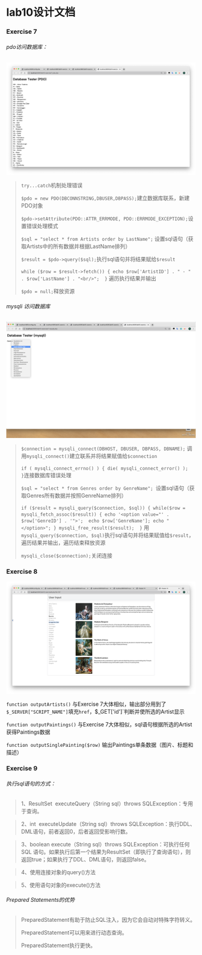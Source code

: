 lab10设计文档
====

### Exercise 7

###### pdo访问数据库：

![pdo访问截图](7-1.png)

>`try...catch`机制处理错误
>
>`$pdo = new PDO(DBCONNSTRING,DBUSER,DBPASS);`建立数据库联系，新建PDO对象
>
>`$pdo->setAttribute(PDO::ATTR_ERRMODE, PDO::ERRMODE_EXCEPTION);`设置错误处理模式
>
>`$sql = "select * from Artists order by LastName";` 设置sql语句（获取Artists中的所有数据并根据LastName排列）
>
>`$result = $pdo->query($sql);`执行sql语句并将结果赋给`$result`
>
>`while ($row = $result->fetch()) {
     echo $row['ArtistID'] . " - " . $row['LastName'] . "<br/>"; 
  }` 遍历执行结果并输出
>  
> `$pdo = null;`释放资源
  
###### mysqli 访问数据库

![mysqli访问截图](7-2.png)

> `$connection = mysqli_connect(DBHOST, DBUSER, DBPASS, DBNAME);` 调用`mysqli_connect()`建立联系并将结果赋值给`$connection`
>
>`if ( mysqli_connect_errno() ) {
    die( mysqli_connect_error() ); 
 }`连接数据库错误处理
>
>`$sql = "select * from Genres order by GenreName"; `设置sql语句（获取Genres所有数据并按照GenreName排列）
>
>`if ($result = mysqli_query($connection, $sql)) {
    while($row = mysqli_fetch_assoc($result)) {
       echo '<option value="' . $row['GenreID'] . '">'; 
       echo $row['GenreName'];
       echo "</option>";
    }
>   mysqli_free_result($result); 
}` 用`mysqli_query($connection, $sql)`执行sql语句并将结果赋值给`$result`，遍历结果并输出，遍历结束释放资源
>
>`mysqli_close($connection);`关闭连接


### Exercise 8

![Exercise 8 screenshot](8.png)

`function outputArtists()` 与Exercise 7大体相似，输出部分用到了`$_SERVER["SCRIPT_NAME"]`填充`href`，$_GET['id']`判断并使所选的Artist显示

`function outputPaintings()` 与Exercise 7大体相似，sql语句根据所选的Artist获得Paintings数据

`function outputSinglePainting($row)` 输出Paintings单条数据（图片、标题和描述）

### Exercise 9

###### 执行sql语句的方式：
>1、ResultSet  executeQuery（String sql）throws SQLException：专用于查询。

>2、int  executeUpdate（String sql）throws SQLException：执行DDL、DML语句，前者返回0，后者返回受影响行数。

>3、boolean execute（String sql）throws SQLException：可执行任何SQL 语句。如果执行后第一个结果为ResultSet（即执行了查询语句），则返回true；如果执行了DDL、DML语句，则返回false。

>4、使用连接对象的query()方法

>5、使用语句对象的execute()方法


###### Prepared Statements的优势
>PreparedStatement有助于防止SQL注入，因为它会自动对特殊字符转义。
>
>PreparedStatement可以用来进行动态查询。
>
>PreparedStatement执行更快。